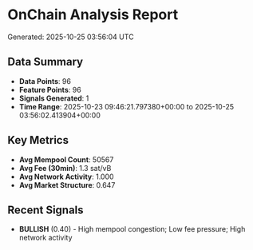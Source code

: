# OnChain Analysis Report
Generated: 2025-10-25 03:56:04 UTC

## Data Summary
- **Data Points**: 96
- **Feature Points**: 96
- **Signals Generated**: 1
- **Time Range**: 2025-10-23 09:46:21.797380+00:00 to 2025-10-25 03:56:02.413904+00:00

## Key Metrics
- **Avg Mempool Count**: 50567
- **Avg Fee (30min)**: 1.3 sat/vB
- **Avg Network Activity**: 1.000
- **Avg Market Structure**: 0.647

## Recent Signals
- **BULLISH** (0.40) - High mempool congestion; Low fee pressure; High network activity
